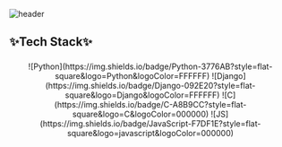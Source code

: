 ![header](https://capsule-render.vercel.app/api?type=waving&color=auto&height=300&section=header&text=nahowo&fontSize=90)

## ✨Tech Stack✨
<h3 align="center"></h3>
<p align="center">
![Python](https://img.shields.io/badge/Python-3776AB?style=flat-square&logo=Python&logoColor=FFFFFF) ![Django](https://img.shields.io/badge/Django-092E20?style=flat-square&logo=Django&logoColor=FFFFFF) ![C](https://img.shields.io/badge/C-A8B9CC?style=flat-square&logo=C&logoColor=000000) ![JS](https://img.shields.io/badge/JavaScript-F7DF1E?style=flat-square&logo=javascript&logoColor=000000)
</p>
